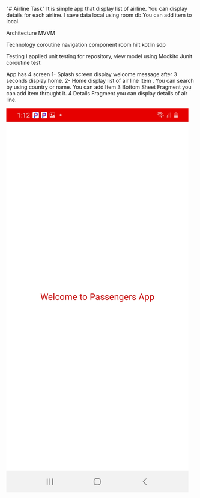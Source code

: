 "# Airline Task"
It is simple app that display list of airline. You can display details for each airline.
I save data local using room db.You can add item to local.

Architecture 
MVVM 

Technology
coroutine
navigation component
room
hilt 
kotlin
sdp

Testing 
I applied unit testing for repository, view model using
Mockito 
Junit
coroutine test

App has 4 screen 
1- Splash screen display welcome message after 3 seconds display home.
2- Home display list of air line Item . You can search by using country or name.
You can add Item 
3 Bottom Sheet Fragment you can add item throught it.
4 Details Fragment you can display details of air line.

![Screenshot](splash.jpeg)
